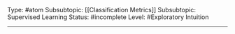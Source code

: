 Type: #atom 
Subsubtopic: [[Classification Metrics]]
Subsubtopic: Supervised Learning
Status: #incomplete 
Level: #Exploratory Intuition

----
